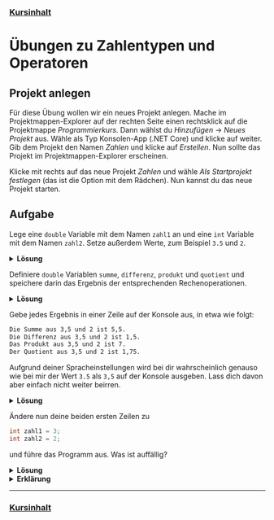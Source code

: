 ### [Kursinhalt](../README.md)

Übungen zu Zahlentypen und Operatoren
===================================


Projekt anlegen
---------------

Für diese Übung wollen wir ein neues Projekt anlegen. Mache im Projektmappen-Explorer auf der rechten Seite einen rechtsklick auf die Projektmappe *Programmierkurs*. Dann wählst du  *Hinzufügen* -> *Neues Projekt* aus. Wähle als Typ Konsolen-App (.NET Core) und klicke auf weiter. Gib dem Projekt den Namen *Zahlen* und klicke auf *Erstellen*. Nun sollte das Projekt im Projektmappen-Explorer erscheinen.

Klicke mit rechts auf das neue Projekt *Zahlen* und wähle *Als Startprojekt festlegen* (das ist die Option mit dem Rädchen). Nun kannst du das neue Projekt starten.

Aufgabe
--------

Lege eine `double` Variable mit dem Namen `zahl1` an und eine `int` Variable mit dem Namen `zahl2`. Setze außerdem Werte, zum Beispiel `3.5` und `2`.

<details>
  <summary><b>Lösung</b></summary>

```cs
double zahl1 = 3.5;
int zahl2 = 2;
```
</details>

Definiere `double` Variablen `summe`, `differenz`, `produkt` und `quotient` und speichere darin das Ergebnis der entsprechenden Rechenoperationen.

<details>
  <summary><b>Lösung</b></summary>

```cs
double zahl1 = 3.5;
int zahl2 = 2;

double summe = zahl1 + zahl2;
double differenz = zahl1 - zahl2;
double produkt = zahl1 * zahl2;
double quotient = zahl1 / zahl2;
```
</details>

Gebe jedes Ergebnis in einer Zeile auf der Konsole aus, in etwa wie folgt:

```sh
Die Summe aus 3,5 und 2 ist 5,5.
Die Differenz aus 3,5 und 2 ist 1,5.
Das Produkt aus 3,5 und 2 ist 7.
Der Quotient aus 3,5 und 2 ist 1,75.
```

Aufgrund deiner Spracheinstellungen wird bei dir wahrscheinlich genauso wie bei mir der Wert `3.5` als `3,5` auf der Konsole ausgeben. Lass dich davon aber einfach nicht weiter beirren.


<details>
  <summary><b>Lösung</b></summary>

```cs
double zahl1 = 3.5;
int zahl2 = 2;

double summe = zahl1 + zahl2;
double differenz = zahl1 - zahl2;
double produkt = zahl1 * zahl2;
double quotient = zahl1 / zahl2;

Console.WriteLine($"Die Summe aus {zahl1} und {zahl2} ist {summe}.");
Console.WriteLine($"Die Differenz aus {zahl1} und {zahl2} ist {differenz}.");
Console.WriteLine($"Das Produkt aus {zahl1} und {zahl2} ist {produkt}.");
Console.WriteLine($"Der Quotient aus {zahl1} und {zahl2} ist {quotient}.");
```
</details>

Ändere nun deine beiden ersten Zeilen zu

```cs
int zahl1 = 3;
int zahl2 = 2;
```

und führe das Programm aus. Was ist auffällig?

<details>
  <summary><b>Lösung</b></summary>

```sh
Der Quotient aus 3 und 2 ist 1.
```
</details>

<details>
  <summary><b>Erklärung</b></summary>

Obwohl das Ergebnis von `zahl1 / zahl2` in einen `double` Wert gespeichert wird, wird zunächst eine `int` Division ausgeführt. Das Ergebnis hiervon ist wiederum ein `int`, sodass der Dezimalteil einfach abgeschnitten wird. Um das Problem zu umgehen kann man eine der beiden Zahlen in der Berechnung zu einem `double` konvertieren. Dies geschieht wie folgt: `double quotient = zahl1 / (double) zahl2;`
</details>


---

### [Kursinhalt](../README.md)